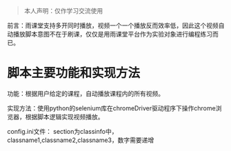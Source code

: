 > 本人声明：仅作学习交流使用

前言：雨课堂支持多开同时播放，视频一个一个播放反而效率低，因此这个视频自动播放脚本意图不在于刷课，仅仅是用雨课堂平台作为实验对象进行编程练习而已。

# 脚本主要功能和实现方法
功能：根据用户给定的课程，自动播放课程内的所有视频。

实现方法：使用python的selenium库在chromeDriver驱动程序下操作chrome浏览器，根据脚本逻辑实现视频播放。


config.ini文件：
section为classinfo中，classname1,classname2,classname3，数字需要递增
